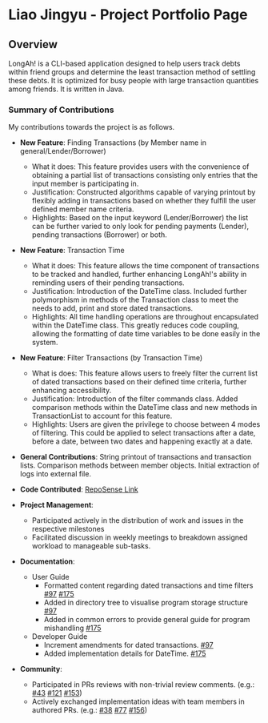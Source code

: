 # Liao Jingyu - Project Portfolio Page

## Overview

LongAh! is a CLI-based application designed to help users track debts within friend groups and determine the least 
transaction method of settling these debts. It is optimized for busy people with large transaction quantities among friends. It is written in Java.

### Summary of Contributions

My contributions towards the project is as follows.

* **New Feature**: Finding Transactions (by Member name in general/Lender/Borrower)
  - What it does: This feature provides users with the convenience of obtaining a partial list of transactions 
  consisting only entries that the input member is participating in.
  - Justification: Constructed algorithms capable of varying printout by flexibly adding in transactions based on whether
  they fulfill the user defined member name criteria.
  - Highlights: Based on the input keyword (Lender/Borrower) the list can be further varied to only look for pending 
  payments (Lender), pending transactions (Borrower) or both.

* **New Feature**: Transaction Time
  - What it does: This feature allows the time component of transactions to be tracked and handled, further 
  enhancing LongAh!'s ability in reminding users of their pending transactions.
  - Justification: Introduction of the DateTime class. Included further polymorphism in methods of the Transaction class
  to meet the needs to add, print and store dated transactions.
  - Highlights: All time handling operations are throughout encapsulated within the DateTime class. This greatly reduces
  code coupling, allowing the formatting of date time variables to be done easily in the system.

* **New Feature**: Filter Transactions (by Transaction Time)
  - What is does: This feature allows users to freely filter the current list of dated transactions based on their 
  defined time criteria, further enhancing accessibility.
  - Justification: Introduction of the filter commands class. Added comparison methods within the DateTime class and new
  methods in TransactionList to account for this feature.
  - Highlights: Users are given the privilege to choose between 4 modes of filtering. This could be applied to select
  transactions after a date, before a date, between two dates and happening exactly at a date.


* **General Contributions**: String printout of transactions and transaction lists. Comparison methods between member
objects. Initial extraction of logs into external file.


* **Code Contributed**: [RepoSense Link](https://nus-cs2113-ay2324s2.github.io/tp-dashboard/?search=feathersre&breakdown=true&sort=groupTitle%20dsc&sortWithin=title&since=2024-02-23&timeframe=commit&mergegroup=&groupSelect=groupByRepos&checkedFileTypes=docs~functional-code~test-code~other)


* **Project Management**:
  * Participated actively in the distribution of work and issues in the respective milestones
  * Facilitated discussion in weekly meetings to breakdown assigned workload to manageable sub-tasks.

  
* **Documentation**:
  * User Guide
    * Formatted content regarding dated transactions and time filters [#97](https://github.com/AY2324S2-CS2113-T15-1/tp/pull/97) [#175](https://github.com/AY2324S2-CS2113-T15-1/tp/pull/175)
    * Added in directory tree to visualise program storage structure [#97](https://github.com/AY2324S2-CS2113-T15-1/tp/pull/97)
    * Added in common errors to provide general guide for program mishandling [#175](https://github.com/AY2324S2-CS2113-T15-1/tp/pull/175)
  * Developer Guide
    * Increment amendments for dated transactions. [#97](https://github.com/AY2324S2-CS2113-T15-1/tp/pull/97)
    * Added implementation details for DateTime. [#175](https://github.com/AY2324S2-CS2113-T15-1/tp/pull/175)


* **Community**:
  * Participated in PRs reviews with non-trivial review comments. (e.g.: [#43](https://github.com/AY2324S2-CS2113-T15-1/tp/pull/43) [#121](https://github.com/AY2324S2-CS2113-T15-1/tp/pull/121) [#153](https://github.com/AY2324S2-CS2113-T15-1/tp/pull/153))
  * Actively exchanged implementation ideas with team members in authored PRs. (e.g.: [#38](https://github.com/AY2324S2-CS2113-T15-1/tp/pull/38) [#77](https://github.com/AY2324S2-CS2113-T15-1/tp/pull/77) [#156](https://github.com/AY2324S2-CS2113-T15-1/tp/pull/156))
